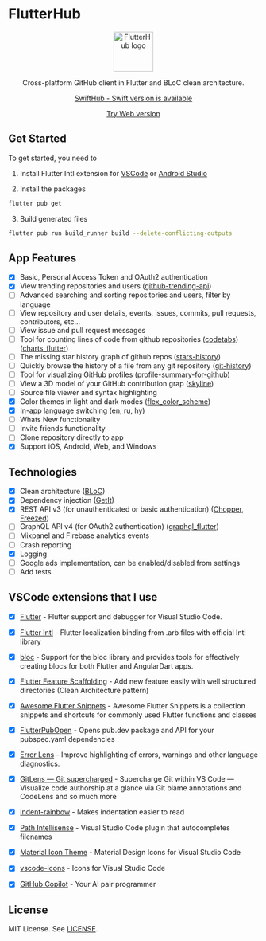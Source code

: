 # FlutterHub

<p align="center">
  <img src="https://github.com/khoren93/FlutterHub/blob/main/app_logo.svg" alt="FlutterHub logo" height="80" >
</p>

<p align="center">
  Cross-platform GitHub client in Flutter and BLoC clean architecture.
</p>

<p align="center">  
  <a href="https://github.com/khoren93/SwiftHub">
    SwiftHub - Swift version is available
  </a>
</p>

<p align="center">  
  <a href="https://khoren93.github.io/flutterhub_web/#/">
    Try Web version
  </a>
</p>

## Get Started
To get started, you need to
1. Install Flutter Intl extension for [VSCode](https://marketplace.visualstudio.com/items?itemName=localizely.flutter-intl) or [Android Studio](https://plugins.jetbrains.com/plugin/13666-flutter-intl)

2. Install the packages
```sh
flutter pub get
```

3. Build generated files
```sh
flutter pub run build_runner build --delete-conflicting-outputs
```

## App Features
- [x] Basic, Personal Access Token and OAuth2 authentication
- [x] View trending repositories and users ([github-trending-api](https://github.com/huchenme/github-trending-api))
- [ ] Advanced searching and sorting repositories and users, filter by language
- [ ] View repository and user details, events, issues, commits, pull requests, contributors, etc...
- [ ] View issue and pull request messages
- [ ] Tool for counting lines of code from github repositories ([codetabs](https://github.com/jolav/codetabs)) ([charts_flutter](https://pub.dev/packages/charts_flutter))
- [ ] The missing star history graph of github repos ([stars-history](https://github.com/timqian/star-history))
- [ ] Quickly browse the history of a file from any git repository ([git-history](https://github.com/pomber/git-history))
- [ ] Tool for visualizing GitHub profiles ([profile-summary-for-github](https://github.com/tipsy/profile-summary-for-github))
- [ ] View a 3D model of your GitHub contribution grap ([skyline](https://skyline.github.com))
- [ ] Source file viewer and syntax highlighting
- [x] Color themes in light and dark modes ([flex_color_scheme](https://pub.dev/packages/flex_color_scheme))
- [x] In-app language switching (en, ru, hy)
- [ ] Whats New functionality
- [ ] Invite friends functionality
- [ ] Clone repository directly to app
- [x] Support iOS, Android, Web, and Windows

## Technologies
- [x] Clean architecture ([BLoC](https://pub.dev/packages/flutter_bloc))
- [x] Dependency injection ([GetIt](https://pub.dev/packages/get_it))
- [x] REST API v3 (for unauthenticated or basic authentication) ([Chopper](https://pub.dev/packages/chopper), [Freezed](https://pub.dev/packages/freezed))
- [ ] GraphQL API v4 (for OAuth2 authentication) ([graphql_flutter](https://pub.dev/packages/graphql_flutter))
- [ ] Mixpanel and Firebase analytics events
- [ ] Crash reporting
- [x] Logging
- [ ] Google ads implementation, can be enabled/disabled from settings
- [ ] Add tests

## VSCode extensions that I use
- [x] [Flutter](https://marketplace.visualstudio.com/items?itemName=Dart-Code.flutter) - Flutter support and debugger for Visual Studio Code.
- [x] [Flutter Intl](https://marketplace.visualstudio.com/items?itemName=localizely.flutter-intl) - Flutter localization binding from .arb files with official Intl library
- [x] [bloc](https://marketplace.visualstudio.com/items?itemName=FelixAngelov.bloc) - Support for the bloc library and provides tools for effectively creating blocs for both Flutter and AngularDart apps.
- [x] [Flutter Feature Scaffolding](https://marketplace.visualstudio.com/items?itemName=KiritchoukC.flutter-clean-architecture) - Add new feature easily with well structured directories (Clean Architecture pattern)
- [x] [Awesome Flutter Snippets](https://marketplace.visualstudio.com/items?itemName=Nash.awesome-flutter-snippets) - Awesome Flutter Snippets is a collection snippets and shortcuts for commonly used Flutter functions and classes
- [x] [FlutterPubOpen](https://marketplace.visualstudio.com/items?itemName=AndrijaRubelj.flutterpubopen) - Opens pub.dev package and API for your pubspec.yaml dependencies
- [x] [Error Lens](https://marketplace.visualstudio.com/items?itemName=usernamehw.errorlens) - Improve highlighting of errors, warnings and other language diagnostics.
- [x] [GitLens — Git supercharged](https://marketplace.visualstudio.com/items?itemName=eamodio.gitlens) - Supercharge Git within VS Code — Visualize code authorship at a glance via Git blame annotations and CodeLens and so much more
- [x] [indent-rainbow](https://marketplace.visualstudio.com/items?itemName=oderwat.indent-rainbow) - Makes indentation easier to read
- [x] [Path Intellisense](https://marketplace.visualstudio.com/items?itemName=christian-kohler.path-intellisense) - Visual Studio Code plugin that autocompletes filenames
- [x] [Material Icon Theme](https://marketplace.visualstudio.com/items?itemName=PKief.material-icon-theme) - Material Design Icons for Visual Studio Code
- [x] [vscode-icons](https://marketplace.visualstudio.com/items?itemName=vscode-icons-team.vscode-icons) - Icons for Visual Studio Code
- [x] [GitHub Copilot](https://marketplace.visualstudio.com/items?itemName=GitHub.copilot) - Your AI pair programmer 


## License
MIT License. See [LICENSE](https://github.com/khoren93/FlutterHub/blob/master/LICENSE).

